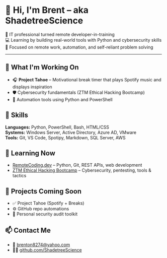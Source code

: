 # 👋 Hi, I'm Brent – aka ShadetreeScience

🚀 IT professional turned remote developer-in-training  
💻 Learning by building real-world tools with Python and cybersecurity skills  
🎯 Focused on remote work, automation, and self-reliant problem solving

---

## 🔧 What I'm Working On
- 🎧 **Project Tahoe** – Motivational break timer that plays Spotify music and displays inspiration
- 🛡️ Cybersecurity fundamentals (ZTM Ethical Hacking Bootcamp)
- 🧰 Automation tools using Python and PowerShell

## 🧰 Skills
**Languages:** Python, PowerShell, Bash, HTML/CSS  
**Systems:** Windows Server, Active Directory, Azure AD, VMware  
**Tools:** Git, VS Code, Spotipy, Markdown, SQL Server, AWS

## 🧭 Learning Now
- [RemoteCoding.dev](https://remotecoding.dev) – Python, Git, REST APIs, web development  
- [ZTM Ethical Hacking Bootcamp](https://zerotomastery.io/) – Cybersecurity, pentesting, tools & tactics

## 🔗 Projects Coming Soon
- ✅ Project Tahoe (Spotify + Breaks)
- ⚙️ GitHub repo automations
- 🔐 Personal security audit toolkit

## 📫 Contact Me
- 📧 [brenton8274@yahoo.com](mailto:brenton8274@yahoo.com)
- 🧑‍💻 [github.com/ShadetreeScience](https://github.com/ShadetreeScience)

